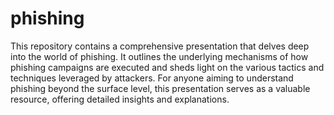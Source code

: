 # phishing
This repository contains a comprehensive presentation that delves deep into the world of phishing. It outlines the underlying mechanisms of how phishing campaigns are executed and sheds light on the various tactics and techniques leveraged by attackers. For anyone aiming to understand phishing beyond the surface level, this presentation serves as a valuable resource, offering detailed insights and explanations.
